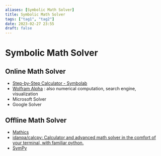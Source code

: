 ```yaml
---
aliases: [Symbolic Math Solver]
title: Symbolic Math Solver
tags: ["tag1", "tag2"]
date: 2023-02-27 23:55
draft: false
---
```


# Symbolic Math Solver

## Online Math Solver

- [Step-by-Step Calculator - Symbolab](https://www.symbolab.com/solver/step-by-step/)
- [Wolfram Alpha](https://www.wolframalpha.com/) : also numerical computation, search engine, visualization
- Microsoft Solver
- Google Solver

## Offline Math Solver

- [Mathics](https://mathics.org/)
- [idanpa/calcpy: Calculator and advanced math solver in the comfort of your terminal, with familiar python.](https://github.com/idanpa/calcpy)
- [SymPy](https://www.sympy.org/en/index.html)
